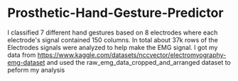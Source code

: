# Prosthetic-Hand-Gesture-Predictor

I classified 7 different hand gestures based on 8 electrodes where each electrode's signal contained 150 columns. In total about 37k rows of the Electrodes signals were analyzed to help make the EMG signal.  I got my data from https://www.kaggle.com/datasets/nccvector/electromyography-emg-dataset and used the raw_emg_data_cropped_and_arranged dataset to peform my analysis
